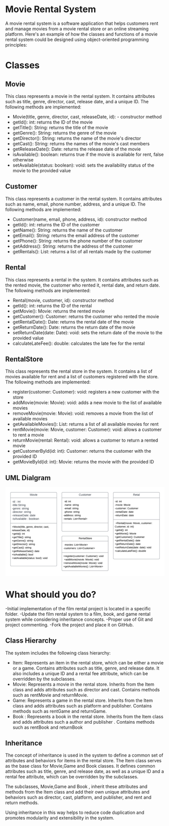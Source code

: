 
# Movie Rental System 

A movie rental system is a software application that helps customers rent and manage movies from a movie rental store or an online streaming platform. Here's an example of how the classes and functions of a movie rental system could be designed using object-oriented programming principles:


# Classes

## Movie
This class represents a movie in the rental system. It contains attributes such as title, genre, director, cast, release date, and a unique ID. The following methods are implemented:

- Movie(title, genre, director, cast, releaseDate, id): - constructor method
- getId(): int: returns the ID of the movie
- getTitle(): String: returns the title of the movie
- getGenre(): String: returns the genre of the movie
- getDirector(): String: returns the name of the movie's director
- getCast(): String: returns the names of the movie's cast members
- getReleaseDate(): Date: returns the release date of the movie
- isAvailable(): boolean: returns true if the movie is available for rent, false otherwise
- setAvailable(status: boolean): void: sets the availability status of the movie to the provided value

## Customer
This class represents a customer in the rental system. It contains attributes such as name, email, phone number, address, and a unique ID. The following methods are implemented:

- Customer(name, email, phone, address, id): constructor method
- getId(): int: returns the ID of the customer
- getName(): String: returns the name of the customer
- getEmail(): String: returns the email address of the customer
- getPhone(): String: returns the phone number of the customer
- getAddress(): String: returns the address of the customer
- getRentals(): List<Rental>: returns a list of all rentals made by the customer
## Rental
This class represents a rental in the system. It contains attributes such as the rented movie, the customer who rented it, rental date, and return date. The following methods are implemented:

- Rental(movie, customer, id): constructor method
- getId(): int: returns the ID of the rental
- getMovie(): Movie: returns the rented movie
- getCustomer(): Customer: returns the customer who rented the movie
- getRentalDate(): Date: returns the rental date of the movie
- getReturnDate(): Date: returns the return date of the movie
- setReturnDate(date: Date): void: sets the return date of the movie to the provided value
- calculateLateFee(): double: calculates the late fee for the rental
## RentalStore
This class represents the rental store in the system. It contains a list of movies available for rent and a list of customers registered with the store. The following methods are implemented:

- register(customer: Customer): void: registers a new customer with the store
- addMovie(movie: Movie): void: adds a new movie to the list of available movies
- removeMovie(movie: Movie): void: removes a movie from the list of available movies
- getAvailableMovies(): List<Movie>: returns a list of all available movies for rent
- rentMovie(movie: Movie, customer: Customer): void: allows a customer to rent a movie
- returnMovie(rental: Rental): void: allows a customer to return a rented movie
- getCustomerById(id: int): Customer: returns the customer with the provided ID
- getMovieById(id: int): Movie: returns the movie with the provided ID

## UML Dialgram
  
![UML Diagram](https://github.com/AP4012/MovieRental/blob/main/Blank%20diagram.png?raw=true)


# What should you do?
-Initial implementation of the film rental project is located in a specific folder.
-Update the film rental system to a film, book, and game rental system while considering inheritance concepts.
-Proper use of Git and project commenting.
-Fork the project and place it on GitHub.

## Class Hierarchy
The system includes the following class hierarchy:

- Item: Represents an item in the rental store, which can be either a movie or a game. Contains attributes such as title, genre, and release date. It also includes a unique ID and a rental fee attribute, which can be overridden by the subclasses.
- Movie: Represents a movie in the rental store. Inherits from the Item class and adds attributes such as director and cast. Contains methods such as rentMovie and returnMovie.
- Game: Represents a game in the rental store. Inherits from the Item class and adds attributes such as platform and publisher. Contains methods such as rentGame and returnGame.
- Book : Represents a book in the rental store. Inherits from the Item class and adds attributes such a author and publisher . Contains methods such as rentBook and returnBook

## Inheritance
The concept of inheritance is used in the system to define a common set of attributes and behaviors for items in the rental store. The Item class serves as the base class for Movie,Game and Book classes. It defines common attributes such as title, genre, and release date, as well as a unique ID and a rental fee attribute, which can be overridden by the subclasses.

The subclasses, Movie,Game and Book , inherit these attributes and methods from the Item class and add their own unique attributes and behaviors such as director, cast, platform, and publisher, and rent and return methods.

Using inheritance in this way helps to reduce code duplication and promotes modularity and extensibility in the system.
